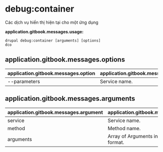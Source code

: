 # debug:container
Các dịch vụ hiển thị hiện tại cho một ứng dụng

**application.gitbook.messages.usage:**
```
drupal debug:container [arguments] [options]
dco
```

## application.gitbook.messages.options
application.gitbook.messages.option | application.gitbook.messages.details
-------|-------------
--parameters | Service name.

## application.gitbook.messages.arguments
application.gitbook.messages.argument | application.gitbook.messages.details
---------|-------------
service | Service name.
method | Method name.
arguments | Array of Arguments in CSV or JSON format.
